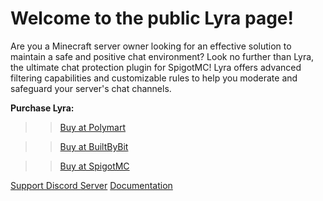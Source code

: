 # Welcome to the public Lyra page!
Are you a Minecraft server owner looking for an effective solution to maintain a safe and positive chat environment? Look no further than Lyra, the ultimate chat protection plugin for SpigotMC! Lyra offers advanced filtering capabilities and customizable rules to help you moderate and safeguard your server's chat channels.

**Purchase Lyra:**
>> [Buy at Polymart](https://polymart.org/resource/lyra-chat-protection.4345)
 
>> [Buy at BuiltByBit](https://builtbybit.com/resources/lyra-the-ultimate-chat-protection.29726/)

>> [Buy at SpigotMC](https://www.spigotmc.org/resources/lyra-modular-chat-protection.110761/)

[Support Discord Server](https://discord.gg/ezjf9wqpCH)
[Documentation](https://github.com/codebyxemu/lyra-public)
